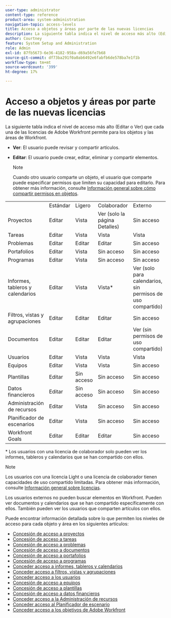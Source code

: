 ```yaml
---
user-type: administrator
content-type: reference
product-area: system-administration
navigation-topic: access-levels
title: Acceso a objetos y áreas por parte de las nuevas licencias
description: La siguiente tabla indica el nivel de acceso más alto (Editar o Ver) que cada una de las licencias de Adobe Workfront permite para los objetos y las áreas de Workfront.
author: Courtney
feature: System Setup and Administration
role: Admin
exl-id: 87fb5673-6e36-4182-958a-d69a56fe7b68
source-git-commit: df73ba291f0a0ab6492e6fabfb6de578ba7e1f1b
workflow-type: tm+mt
source-wordcount: '399'
ht-degree: 17%

---
```


# Acceso a objetos y áreas por parte de las nuevas licencias

La siguiente tabla indica el nivel de acceso más alto (Editar o Ver) que cada una de las licencias de Adobe Workfront permite para los objetos y las áreas de Workfront.

* **Ver**: El usuario puede revisar y compartir artículos.
* **Editar**: El usuario puede crear, editar, eliminar y compartir elementos.

   >[!NOTE]
   >
   >Cuando otro usuario comparte un objeto, el usuario que comparte puede especificar permisos que limiten su capacidad para editarlo. Para obtener más información, consulte [Información general sobre cómo compartir permisos en objetos](../../../workfront-basics/grant-and-request-access-to-objects/sharing-permissions-on-objects-overview.md).

<table style="table-layout:auto">
    <tr>
        <td></td>
        <td>Estándar</td>
        <td>Ligero</td>
        <td>Colaborador</td>
        <td>Externo</td>
    </tr>
    <tr>
        <td>Proyectos</td>
        <td>Editar</td>
        <td>Vista</td>
        <td>Ver (solo la página Detalles)</td>
        <td>Sin acceso</td>
    </tr>
    <tr>
        <td>Tareas</td>
        <td>Editar</td>
        <td>Vista</td>
        <td>Vista</td>
        <td>Vista</td>
    </tr>
    <tr>
        <td>Problemas</td>
        <td>Editar</td>
        <td>Editar</td>
        <td>Editar</td>
        <td>Sin acceso</td>
    </tr>
    <tr>
        <td>Portafolios</td>
        <td>Editar</td>
        <td>Vista</td>
        <td>Sin acceso</td>
        <td>Sin acceso</td>
    </tr>
    <tr>
        <td>Programas</td>
        <td>Editar</td>
        <td>Vista</td>
        <td>Sin acceso</td>
        <td>Sin acceso</td>
    </tr>
    <tr>
        <td>Informes, tableros y calendarios</td>
        <td>Editar</td>
        <td>Vista</td>
        <td>Vista*</td>
        <td>Ver (solo para calendarios, sin permisos de uso compartido)</td>
    </tr>
    <tr>
        <td>Filtros, vistas y agrupaciones</td>
        <td>Editar</td>
        <td>Editar</td>
        <td>Editar</td>
        <td>Sin acceso</td>
    </tr>
    <tr>
        <td>Documentos</td>
        <td>Editar</td>
        <td>Editar</td>
        <td>Editar</td>
        <td>Ver (sin permisos de uso compartido)</td>
    </tr>
    <tr>
        <td>Usuarios</td>
        <td>Editar</td>
        <td>Vista</td>
        <td>Vista</td>
        <td>Vista</td>
    </tr>
    <tr>
        <td>Equipos</td>
        <td>Editar</td>
        <td>Vista</td>
        <td>Vista</td>
        <td>Sin acceso</td>
    </tr>
    <tr>
        <td>Plantillas</td>
        <td>Editar</td>
        <td>Sin acceso</td>
        <td>Sin acceso</td>
        <td>Sin acceso</td>
    </tr>
    <tr>
        <td>Datos financieros</td>
        <td>Editar</td>
        <td>Sin acceso</td>
        <td>Sin acceso</td>
        <td>Sin acceso</td>
    </tr>
    <tr>
        <td>Administración de recursos</td>
        <td>Editar</td>
        <td>Vista</td>
        <td>Sin acceso</td>
        <td>Sin acceso</td>
    </tr>
    <tr>
        <td>Planificador de escenarios</td>
        <td>Editar</td>
        <td>Vista</td>
        <td>Sin acceso</td>
        <td>Sin acceso</td>
    </tr>
    <tr>
        <td>Workfront Goals</td>
        <td>Editar</td>
        <td>Editar</td>
        <td>Editar</td>
        <td>Sin acceso</td>
    </tr>
</table>

&#42; Los usuarios con una licencia de colaborador solo pueden ver los informes, tableros y calendarios que se han compartido con ellos.

>[!NOTE]
>
>Los usuarios con una licencia Light o una licencia de colaborador tienen capacidades de uso compartido limitadas. Para obtener más información, consulte [Información general sobre licencias](/help/quicksilver/administration-and-setup/add-users/how-access-levels-work/licenses-overview.md).
>
>Los usuarios externos no pueden buscar elementos en Workfront. Pueden ver documentos y calendarios que se han compartido específicamente con ellos. También pueden ver los usuarios que comparten artículos con ellos.

Puede encontrar información detallada sobre lo que permiten los niveles de acceso para cada objeto y área en los siguientes artículos:

* [Concesión de acceso a proyectos](../../../administration-and-setup/add-users/configure-and-grant-access/grant-access-projects.md)
* [Concesión de acceso a tareas](../../../administration-and-setup/add-users/configure-and-grant-access/grant-access-tasks.md)
* [Concesión de acceso a problemas](../../../administration-and-setup/add-users/configure-and-grant-access/grant-access-issues.md)
* [Concesión de acceso a documentos](../../../administration-and-setup/add-users/configure-and-grant-access/grant-access-documents.md)
* [Concesión de acceso a portafolios](../../../administration-and-setup/add-users/configure-and-grant-access/grant-access-portfolios.md)
* [Concesión de acceso a programas](../../../administration-and-setup/add-users/configure-and-grant-access/grant-access-programs.md)
* [Conceder acceso a informes, tableros y calendarios](../../../administration-and-setup/add-users/configure-and-grant-access/grant-access-reports-dashboards-calendars.md)
* [Conceder acceso a filtros, vistas y agrupaciones](../../../administration-and-setup/add-users/configure-and-grant-access/grant-access-fvg.md)
* [Conceder acceso a los usuarios](../../../administration-and-setup/add-users/configure-and-grant-access/grant-access-other-users.md)
* [Concesión de acceso a equipos](../../../administration-and-setup/add-users/configure-and-grant-access/grant-access-teams.md)
* [Concesión de acceso a plantillas](../../../administration-and-setup/add-users/configure-and-grant-access/grant-access-templates.md)
* [Concesión de acceso a datos financieros](../../../administration-and-setup/add-users/configure-and-grant-access/grant-access-financial.md)
* [Conceder acceso a la Administración de recursos](../../../administration-and-setup/add-users/configure-and-grant-access/grant-access-resource-management.md)
* [Conceder acceso al Planificador de escenario](../../../administration-and-setup/add-users/configure-and-grant-access/grant-access-sp.md)
* [Conceder acceso a los objetivos de Adobe Workfront](../../../administration-and-setup/add-users/configure-and-grant-access/grant-access-goals.md)
